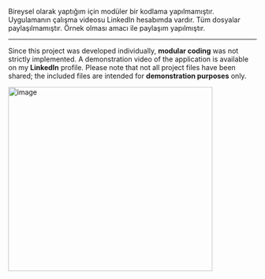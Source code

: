 Bireysel olarak yaptığım için modüler bir kodlama yapılmamıştır. Uygulamanın çalışma videosu LinkedIn hesabımda vardır. Tüm dosyalar paylaşılmamıştır. Örnek olması amacı ile paylaşım yapılmıştır.

------------------------------------------------------------------------------------------------------------------------------------------------------------------------------------

Since this project was developed individually, **modular coding** was not strictly implemented. A demonstration video of the application is available on my **LinkedIn** profile. Please note that not all project files have been shared; the included files are intended for **demonstration purposes** only.

<img width="414" height="374" alt="image" src="https://github.com/user-attachments/assets/21e58fb7-5284-4d3b-be80-5abd5d835011" />
